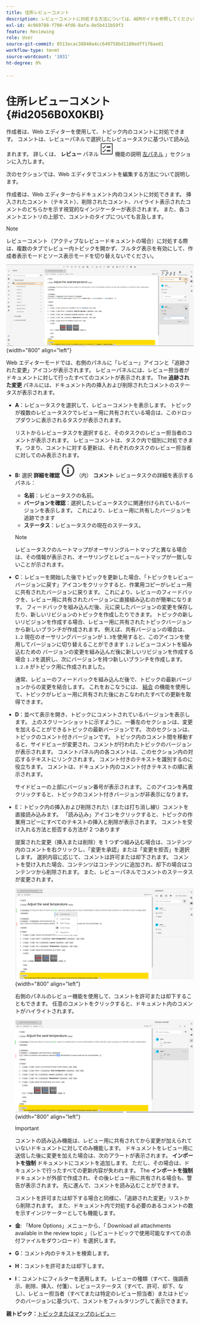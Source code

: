 ```yaml
---
title: 住所レビューコメント
description: レビューコメントに対処する方法については、AEMガイドを参照してください。 作成者がドキュメント内のコメントを編集、フィルター、許可、拒否する方法を確認します。
exl-id: 4c969788-f700-4fd6-8afa-8e5b411b59f3
feature: Reviewing
role: User
source-git-commit: 0513ecac38840a4cc649758bd1180edff1f8aed1
workflow-type: tm+mt
source-wordcount: '1031'
ht-degree: 0%

---
```


# 住所レビューコメント {#id2056B0X0KBI}


作成者は、Web エディターを使用して、トピック内のコメントに対処できます。 コメントは、レビューパネルで選択したレビュータスクに基づいて読み込まれます。 詳しくは、 **レビュー** パネル ![](images/active-review-tasklist-icon.svg) 機能の説明 [左パネル](../user-guide/web-editor-features.md#id2051EA0M0HS) 」セクションに入力します。

次のセクションでは、Web エディタでコメントを編集する方法について説明します。

作成者は、Web エディターからドキュメント内のコメントに対処できます。 挿入されたコメント（テキスト）、削除されたコメント、ハイライト表示されたコメントのどちらかを示す視覚的なインジケーターが表示されます。 また、各コメントエントリの上部で、コメントのタイプについても言及します。

>[!NOTE]
>
> レビューコメント（アクティブなレビュードキュメントの場合）に対処する際は、複数のタブでレビュー内トピックを開かず、フルタグ表示を有効にして、作成者表示モードとソース表示モードを切り替えないでください。

![](images/comments-page-web-editor_cs.png){width="800" align="left"}

Web エディターモードでは、右側のパネルに「レビュー」アイコンと「追跡された変更」アイコンが表示されます。 レビューパネルには、レビュー担当者がドキュメントに対して行ったすべてのコメントが表示されます。 The **追跡された変更** パネルには、ドキュメント内の挿入および削除されたコメントのステータスが表示されます。

- **A**：レビュータスクを選択して、レビューコメントを表示します。 トピックが複数のレビュータスクでレビュー用に共有されている場合は、このドロップダウンに表示されるタスクが表示されます。

  リストからレビュータスクを選択すると、そのタスクのレビュー担当者のコメントが表示されます。 レビューコメントは、タスク内で個別に対処できます。つまり、コメントに対する更新は、それぞれのタスクのレビュー担当者に対してのみ表示されます。

- **B:**  選択 **詳細を確認** ![](images/active-review-info-icon.svg) （内） **コメント** レビュータスクの詳細を表示するパネル：

   - **名前**：レビュータスクの名前。
   - **バージョンを確認**：選択したレビュータスクに関連付けられているバージョンを表示します。 これにより、レビュー用に共有したバージョンを追跡できます
   - **ステータス**：レビュータスクの現在のステータス。

  >[!NOTE]
  >
  > レビュータスクのルートマップがオーサリングルートマップと異なる場合は、その情報が表示され、オーサリングとレビュールートマップが一致しないことが示されます。

- **C**：レビューを開始した後でトピックを更新した場合、「トピックをレビューバージョンに戻す」アイコンをクリックすると、作業用コピーがレビュー用に共有されたバージョンに戻ります。 これにより、レビューのフィードバックを、レビュー用に共有されたバージョンに直接組み込むのが簡単になります。 フィードバックを組み込んだ後、元に戻したバージョンの変更を保存したり、新しいリビジョンのトピックを作成したりできます。 トピックの新しいリビジョンを作成する場合、レビュー用に共有されたトピックバージョンから新しいブランチが作成されます。 例えば、共有バージョンの場合は、 `1.2` 現在のオーサリングバージョンが `1.3`を使用すると、このアイコンを使用してバージョンに切り替えることができます `1.2` レビューコメントを組み込むための バージョンの変更を組み込んだ後に新しいリビジョンを作成する場合 `1.2`を選択し、次にバージョンを持つ新しいブランチを作成します。 `1.2.0` がトピック用に作成されました。

  通常、レビューのフィードバックを組み込んだ後で、トピックの最新バージョンからの変更を結合します。 これをおこなうには、 [結合](web-editor-features.md#id205DF04E0HS) の機能を使用して、トピックがレビュー用に共有された後におこなわれたすべての更新を取得できます。

- **D**：並べて表示を開き、トピックにコメントされているバージョンを表示します。 上のスクリーンショットに示すように、一番左のセクションは、変更を加えることができるトピックの最新バージョンです。 次のセクションは、トピックのコメント付きバージョンです。 トピック内のコメント間を移動すると、サイドビューが変更され、コメントが行われたトピックのバージョンが表示されます。 コメントパネル内の各コメントは、このセクション内の対応するテキストにリンクされます。 コメント付きのテキストを識別するのに役立ちます。 コメントは、ドキュメント内のコメント付きテキストの順に表示されます。

  サイドビューの上部にバージョン番号が表示されます。 このアイコンを再度クリックすると、トピックのコメント付きバージョンが非表示になります。

- E：トピック内の挿入および削除された\（または打ち消し線\）コメントを直接読み込みます。 「読み込み」アイコンをクリックすると、トピックの作業用コピーにすべてのテキストの挿入と削除が表示されます。 コメントを受け入れる方法と拒否する方法が 2 つあります

  提案された変更（挿入または削除）を 1 つずつ組み込む場合は、コンテンツ内のコメントを右クリックし、「変更を承認」または「変更を拒否」を選択します。 選択内容に応じて、コメントは許可または却下されます。 コメントを受け入れた場合、コンテンツはコンテンツに追加され、却下の場合はコンテンツから削除されます。 また、レビューパネルでコメントのステータスが変更されます。

  ![](images/import-comment-accept-web-editor_cs.png){width="800" align="left"}

  右側のパネルのレビュー機能を使用して、コメントを許可または却下することもできます。 任意のコメントをクリックすると、ドキュメント内のコメントがハイライトされます。

  ![](images/changes-tab_cs.png){width="800" align="left"}

  >[!IMPORTANT]
  >
  > コメントの読み込み機能は、レビュー用に共有されてから変更が加えられていないドキュメントに対してのみ機能します。 ドキュメントをレビュー用に送信した後に変更を加えた場合は、次のアラートが表示されます。 **インポートを強制** ドキュメントにコメントを追加します。 ただし、その場合は、ドキュメントで行ったすべての更新内容が失われます。 The **インポートを強制** ドキュメントが外部で作成され、その後レビュー用に共有される場合も、警告が表示されます。 先に進んで、コメントを読み込むことができます。

  コメントを許可または却下する場合と同様に、「追跡された変更」リストから削除されます。 また、ドキュメント内で対処する必要のあるコメントの数を示すインジケーターとしても機能します。

- **金**: 「More Options」メニューから、「 Download all attachments available in the review topic 」（レビュートピックで使用可能なすべての添付ファイルをダウンロード）を選択します。
- **G**：コメント内のテキストを検索します。
- **H**：コメントを許可または却下します。

- **I**：コメントにフィルターを適用します。 レビューの種類（すべて、強調表示、削除、挿入、付箋）、レビューステータス（すべて、許可、却下、なし）、レビュー担当者（すべてまたは特定のレビュー担当者）またはトピックのバージョンに基づいて、コメントをフィルタリングして表示できます。


**親トピック：**[&#x200B;トピックまたはマップのレビュー](review.md)
